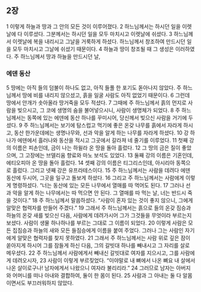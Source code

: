## 2장
1 이렇게 하늘과 땅과 그 안의 모든 것이 이루어졌다.
2 하느님께서는 하시던 일을 이렛날에 다 이루셨다. 그분께서는 하시던 일을 모두 마치시고 이렛날에 쉬셨다.
3 하느님께서 이렛날에 복을 내리시고 그날을 거룩하게 하셨다. 하느님께서 창조하여 만드시던 일을 모두 마치시고 그날에 쉬셨기 때문이다.
4 하늘과 땅이 창조될 때 그 생성은 이러하였다. 주 하느님께서 땅과 하늘을 만드시던 날,
### 에덴 동산
5 땅에는 아직 들의 덤불이 하나도 없고, 아직 들풀 한 포기도 돋아나지 않았다. 주 하느님께서 땅에 비를 내리지 않으셨고, 흙을 일굴 사람도 아직 없었기 때문이다.
6 그런데 땅에서 안개가 솟아올라 땅거죽을 모두 적셨다.
7 그때에 주 하느님께서 흙의 먼지로 사람을 빚으시고, 그 코에 생명의 숨을 불어넣으시니, 사람이 생명체가 되었다.
8 주 하느님께서는 동쪽에 있는 에덴에 동산 하나를 꾸미시어, 당신께서 빚으신 사람을 거기에 두셨다.
9 주 하느님께서는 보기에 탐스럽고 먹기에 좋은 온갖 나무를 흙에서 자라게 하시고, 동산 한가운데에는 생명나무와, 선과 악을 알게 하는 나무를 자라게 하셨다.
10 강 하나가 에덴에서 흘러나와 동산을 적시고 그곳에서 갈라져 네 줄기를 이루었다.
11 첫째 강의 이름은 피손인데, 금이 나는 하윌라 온 땅을 돌아 흘렀다.
12 그 땅의 금은 질이 좋았으며, 그 고장에는 브델리움 향료와 마노 보석도 있었다.
13 둘째 강의 이름은 기혼인데, 에티오피아 온 땅을 돌아 흘렀다.
14 셋째 강의 이름은 티그리스인데, 아시리아 동쪽으로 흘렀다. 그리고 넷째 강은 유프라테스이다.
15 주 하느님께서는 사람을 데려다 에덴 동산에 두시어, 그곳을 일구고 돌보게 하셨다.
16 그리고 주 하느님께서는 사람에게 이렇게 명령하셨다. “너는 동산에 있는 모든 나무에서 열매를 따 먹어도 된다.
17 그러나 선과 악을 알게 하는 나무에서는 따 먹으면 안 된다. 그 열매를 따 먹는 날, 너는 반드시 죽을 것이다.”
18 주 하느님께서 말씀하셨다. “사람이 혼자 있는 것이 좋지 않으니, 그에게 알맞은 협력자를 만들어 주겠다.”
19 그래서 주 하느님께서는 흙으로 들의 온갖 짐승과 하늘의 온갖 새를 빚으신 다음, 사람에게 데려가시어 그가 그것들을 무엇이라 부르는지 보셨다. 사람이 생물 하나하나를 부르는 그대로 그 이름이 되었다.
20 이렇게 사람은 모든 집짐승과 하늘의 새와 모든 들짐승에게 이름을 붙여 주었다. 그러나 그는 사람인 자기에게 알맞은 협력자를 찾지 못하였다.
21 그래서 주 하느님께서는 사람 위로 깊은 잠이 쏟아지게 하시어 그를 잠들게 하신 다음, 그의 갈빗대 하나를 빼내시고 그 자리를 살로 메우셨다.
22 주 하느님께서 사람에게서 빼내신 갈빗대로 여자를 지으시고, 그를 사람에게 데려오시자,
23 사람이 이렇게 부르짖었다. “이야말로 내 뼈에서 나온 뼈요 내 살에서 나온 살이로구나! 남자에게서 나왔으니 여자라 불리리라.”
24 그러므로 남자는 아버지와 어머니를 떠나 아내와 결합하여, 둘이 한 몸이 된다.
25 사람과 그 아내는 둘 다 알몸이면서도 부끄러워하지 않았다.

